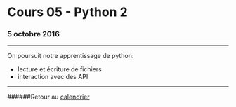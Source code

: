 # Cours 05 - Python 2
### 5 octobre 2016
-----

On poursuit notre apprentissage de python:

- lecture et écriture de fichiers
- interaction avec des API

-----

######Retour au [calendrier](/calendrier.md)
